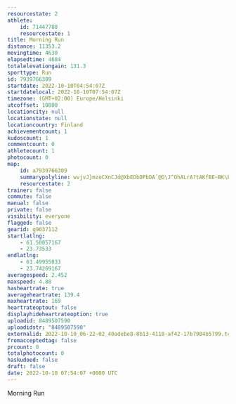 ```yaml
---
resourcestate: 2
athlete:
    id: 71447788
    resourcestate: 1
title: Morning Run
distance: 11353.2
movingtime: 4630
elapsedtime: 4684
totalelevationgain: 131.3
sporttype: Run
id: 7939766309
startdate: 2022-10-10T04:54:07Z
startdatelocal: 2022-10-10T07:54:07Z
timezone: (GMT+02:00) Europe/Helsinki
utcoffset: 10800
locationcity: null
locationstate: null
locationcountry: Finland
achievementcount: 1
kudoscount: 1
commentcount: 0
athletecount: 1
photocount: 0
map:
    id: a7939766309
    summarypolyline: wvjvJ}mzoCXnCJd@XbEDbDPbDA`@O\J^OhALrA?tAKfBE~BK\EpABn@Cp@HfAYn@ICSYKAo@jASC_@i@I@UbBSn@_@hBWp@QTq@|Ai@nBo@~AkC`Ki@hCEd@g@`BiCzGyAlEwAxG_AbGc@tDs@hE[rCUpA_BlMw@`FKXQdB]pBQfD[~BMbCKz@GlCQhC[tBQPWj@EfDGv@ShAAd@[fB?`AVlBSjDChAYvBOb@GnBOb@m@fFAj@g@lEYnAMdBMp@EnAMVEV^g@x@OTk@NBFIXn@XTtCpAFTGbALj@Bv@d@z@j@n@Zp@r@~@p@t@bAvAb@x@r@r@~B~C^p@l@r@|@xAXPv@ILL?lAJbCGrA{@fDKz@g@jAa@\]h@e@FQO]Rq@bBQjAEzA@dCObFNfBPnEAxAIhA@t@NxABjCSlCMjFMdAQr@E`AOpAQzDB~CCrABfAUtAOrBB~@Z|Er@tDvBvFlB|HLZTHTCJKpAiCn@}@|@Sz@]~@l@^CBOE{@Ba@FO^E`@\TCJTvAqA\g@lAw@j@m@l@Mr@RPN^t@Z^VBj@QR]J[VYPw@JyAZs@BUK{A{@yBMQWUu@sC}@wHEgCc@{IMeA_@cGEsCMkAq@cMKgAIwD@_CEi@AeHIyFKaF?qFOwD_AiEe@c@Qk@Ya@YCe@_@w@Do@s@w@qA[uAq@wFUq@q@oAUSIWX}BVcDP}@Bs@QmAs@yA_@qASuBSi@KiBU_CF{AF[`@s@Je@XuCh@cDAyAIg@U[YOIWReBRoCb@qA|@eEd@kAn@y@Ns@f@sDl@w@Rm@rAiCf@o@Lc@l@kAn@oBr@wAj@_Cn@Yt@yABg@Ga@[u@SuA{@uCGe@@Mr@eBZqA^cAbBiDp@kCl@_AV_A\e@h@oALg@RMX\h@lAlBpChAlCp@nAl@r@Tn@\f@Pl@hAlAlA^d@W\y@LeCHcAUqFHsEG}ADw@HOb@GbAX`@?\UJW?]Mk@Q{CQkH_AkIQoFSoB?kBGc@EsAAyBOkA?s@IgAAeAg@iESuCa@kBa@sAWmBEiAe@_GMwDEcC@s@MaBQW[DS^u@~CQRuAIUY{@wCWm@gAyD?KDAUDEIG{AI{@Me@Hw@VmFC}@PiF^qCFoAFUA{JFe@Ym@k@bAOBSM{@XUo@
    resourcestate: 2
trainer: false
commute: false
manual: false
private: false
visibility: everyone
flagged: false
gearid: g9037112
startlatlng:
    - 61.50057167
    - 23.73533
endlatlng:
    - 61.49955833
    - 23.74269167
averagespeed: 2.452
maxspeed: 4.88
hasheartrate: true
averageheartrate: 139.4
maxheartrate: 169
heartrateoptout: false
displayhideheartrateoption: true
uploadid: 8489507590
uploadidstr: "8489507590"
externalid: 2022-10-10_06-22-02_40adebe8-8b13-4118-af42-17b7984b5799.tcx
fromacceptedtag: false
prcount: 0
totalphotocount: 0
haskudoed: false
draft: false
date: 2022-10-10 07:54:07 +0000 UTC
---
```

Morning Run